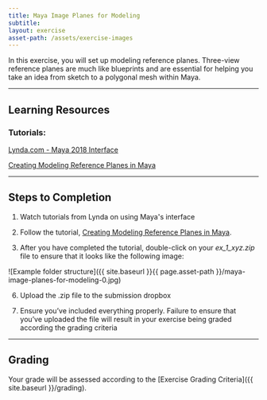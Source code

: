 ```yaml
---
title: Maya Image Planes for Modeling
subtitle: 
layout: exercise
asset-path: /assets/exercise-images
---
```


In this exercise, you will set up modeling reference planes. Three-view reference planes are much like blueprints and are essential for helping you take an idea from sketch to a polygonal mesh within Maya.

* * *

## Learning Resources

### Tutorials:

[Lynda.com - Maya 2018 Interface](https://www.lynda.com/Maya-tutorials/Maya-2018-Essential-Training/604210-2.html?org=psu.edu)

[Creating Modeling Reference Planes in Maya](https://docs.google.com/document/d/10lqkDYPs3Qx6IcH6Z25TYVpU7M85QtxQMJ0P6VoBHwg/edit)


* * *
## Steps to Completion

1) Watch tutorials from Lynda on using Maya's interface

2) Follow the tutorial, [Creating Modeling Reference Planes in Maya](https://docs.google.com/document/d/1IS2te9ZnpywXrXxbYN-3mbyK20YfAaePblz-CMXpfMY/edit?usp=sharing).

3) After you have completed the tutorial, double-click on your _ex_1_xyz.zip_ file to ensure that it looks like the following image:

![Example folder structure]({{ site.baseurl }}{{ page.asset-path }}/maya-image-planes-for-modeling-0.jpg)

6) Upload the .zip file to the submission dropbox

7) Ensure you’ve included everything properly. Failure to ensure that you’ve uploaded the file will result in your exercise being graded according the grading criteria

* * *

## Grading
Your grade will be assessed according to the [Exercise Grading Criteria]({{ site.baseurl }}/grading). 
